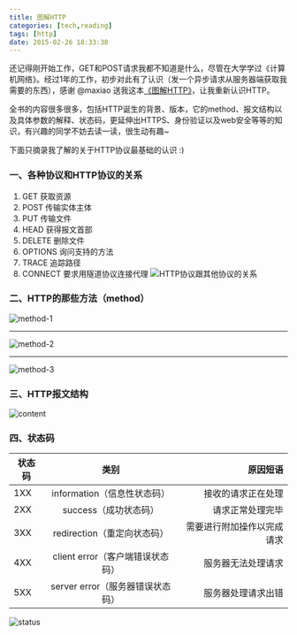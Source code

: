 ```yaml
---
title: 图解HTTP
categories: [tech,reading]
tags: [http]
date: 2015-02-26 18:33:38
---
```


还记得刚开始工作，GET和POST请求我都不知道是什么，尽管在大学学过《计算机网络》。经过1年的工作，初步对此有了认识（发一个异步请求从服务器端获取我需要的东西），感谢 @maxiao 送我这本[《图解HTTP》](http://book.douban.com/subject/25863515/)，让我重新认识HTTP。

全书的内容很多很多，包括HTTP诞生的背景、版本，它的method、报文结构以及具体参数的解释、状态码，更延伸出HTTPS、身份验证以及web安全等等的知识，有兴趣的同学不妨去读一读，很生动有趣~

下面只摘录我了解的关于HTTP协议最基础的认识 :)
<!--more-->

### 一、各种协议和HTTP协议的关系

1.  GET 获取资源
2.  POST 传输实体主体
3.  PUT 传输文件
4.  HEAD 获得报文首部
5.  DELETE 删除文件
6.  OPTIONS 询问支持的方法
7.  TRACE 追踪路径
8.  CONNECT 要求用隧道协议连接代理
![HTTP协议跟其他协议的关系](http://cdn.sinacloud.net/woodysblog/http/relation.jpg)

### 二、HTTP的那些方法（method）

![method-1](http://cdn.sinacloud.net/woodysblog/http/method-1.jpg)

* * *

![method-2](http://cdn.sinacloud.net/woodysblog/http/method-2.jpg)

* * *

![method-3](http://cdn.sinacloud.net/woodysblog/http/method-3.jpg)

### 三、HTTP报文结构

![content](http://cdn.sinacloud.net/woodysblog/http/content.jpg)

### 四、状态码

| 状态码        | 类别           | 原因短语  |
| ------------- |:-------------:| -----:|
| 1XX      | information（信息性状态码） | 接收的请求正在处理 |
| 2XX      | success（成功状态码）      |   请求正常处理完毕 |
| 3XX | redirection（重定向状态码）      |    需要进行附加操作以完成请求 |
| 4XX      | client error（客户端错误状态码）      |   服务器无法处理请求 |
| 5XX | server error（服务器错误状态码）      |    服务器处理请求出错 |

![status](http://cdn.sinacloud.net/woodysblog/http/status.jpg)
